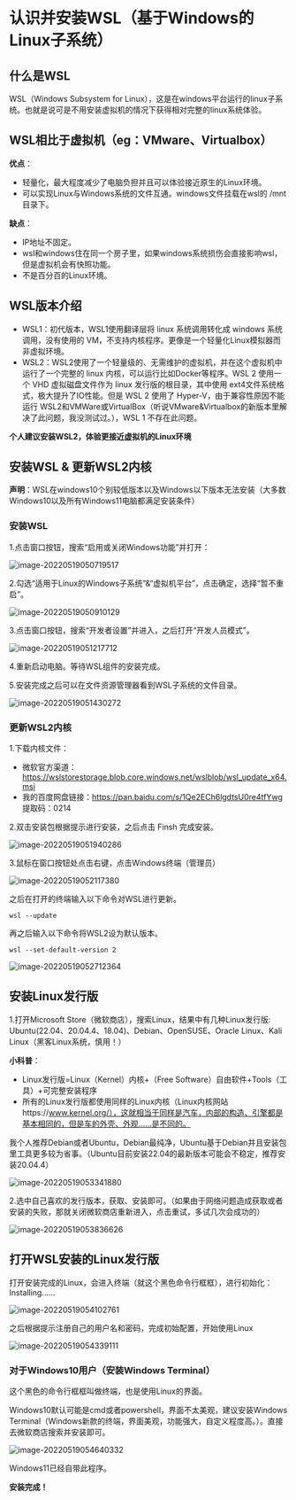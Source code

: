 # 认识并安装WSL（基于Windows的Linux子系统）



## 什么是WSL

WSL（Windows Subsystem for Linux），这是在windows平台运行的linux子系统。也就是说可是不用安装虚拟机的情况下获得相对完整的linux系统体验。

## WSL相比于虚拟机（eg：VMware、Virtualbox）

**优点**：

-  轻量化，最大程度减少了电脑负担并且可以体验接近原生的Linux环境。
-  可以实现Linux与Windows系统的文件互通。windows文件挂载在wsl的 /mnt 目录下。

**缺点**：

- IP地址不固定。
- wsl和windows住在同一个房子里，如果windows系统损伤会直接影响wsl，但是虚拟机会有快照功能。
- 不是百分百的Linux环境。

## WSL版本介绍

- WSL1：初代版本，WSL1使用翻译层将 linux 系统调用转化成 windows 系统调用，没有使用的 VM，不支持内核程序。更像是一个轻量化Linux模拟器而非虚拟环境。
- WSL2：WSL2使用了一个轻量级的、无需维护的虚拟机，并在这个虚拟机中运行了一个完整的 linux 内核，可以运行比如Docker等程序。WSL 2 使用一个 VHD 虚拟磁盘文件作为 linux 发行版的根目录，其中使用 ext4文件系统格式，极大提升了IO性能。但是 WSL 2 使用了 Hyper-V，由于兼容性原因不能运行 WSL2和VMWare或VirtualBox（听说VMware&Virtualbox的新版本里解决了此问题，我没测试过。），WSL 1 不存在此问题。

**个人建议安装WSL2，体验更接近虚拟机的Linux环境**

## 安装WSL & 更新WSL2内核

**声明**：WSL在windows10个别较低版本以及Windows以下版本无法安装（大多数Windows10以及所有Windows11电脑都满足安装条件）

### 安装WSL

1.点击窗口按钮，搜索“启用或关闭Windows功能”并打开：

![image-20220519050719517](https://picwh-1310027666.cos.ap-shanghai.myqcloud.com/img/image-20220519050719517.png)

2.勾选“适用于Linux的Windows子系统”&“虚拟机平台”，点击确定，选择“暂不重启”。

![image-20220519050910129](https://picwh-1310027666.cos.ap-shanghai.myqcloud.com/img/image-20220519050910129.png)

3.点击窗口按钮，搜索“开发者设置”并进入，之后打开“开发人员模式”。

![image-20220519051217712](https://picwh-1310027666.cos.ap-shanghai.myqcloud.com/img/image-20220519051217712.png)

4.重新启动电脑。等待WSL组件的安装完成。

5.安装完成之后可以在文件资源管理器看到WSL子系统的文件目录。

![image-20220519051430272](https://picwh-1310027666.cos.ap-shanghai.myqcloud.com/img/image-20220519051430272.png)

### 更新WSL2内核

1.下载内核文件：

- 微软官方渠道：https://wslstorestorage.blob.core.windows.net/wslblob/wsl_update_x64.msi
- 我的百度网盘链接：https://pan.baidu.com/s/1Qe2ECh6lgdtsU0re4tfYwg 
  提取码：0214

2.双击安装包根据提示进行安装，之后点击 Finsh 完成安装。

![image-20220519051940286](https://picwh-1310027666.cos.ap-shanghai.myqcloud.com/img/image-20220519051940286.png)

3.鼠标在窗口按钮处点击右键，点击Windows终端（管理员）

![image-20220519052117380](https://picwh-1310027666.cos.ap-shanghai.myqcloud.com/img/image-20220519052117380.png)

之后在打开的终端输入以下命令对WSL进行更新。

```
wsl --update
```

再之后输入以下命令将WSL2设为默认版本。

```
wsl --set-default-version 2
```

![image-20220519052712364](https://picwh-1310027666.cos.ap-shanghai.myqcloud.com/img/image-20220519052712364.png)

## 安装Linux发行版

1.打开Microsoft Store（微软商店），搜索Linux，结果中有几种Linux发行版: Ubuntu(22.04、20.04.4、18.04)、Debian、OpenSUSE、Oracle Linux、Kali Linux（黑客Linux系统，慎用！）

**小科普**：

- Linux发行版=Linux（Kernel）内核+（Free Software）自由软件+Tools（工具）+可完整安装程序
- 所有的Linux发行版都使用同样的Linux内核（Linux内核网站https://www.kernel.org/），这就相当于同样是汽车，内部的构造、引擎都是基本相同的，但是车的外壳、外观……是不同的。

我个人推荐Debian或者Ubuntu，Debian最纯净，Ubuntu基于Debian并且安装包里工具更多较为省事。（Ubuntu目前安装22.04的最新版本可能会不稳定，推荐安装20.04.4）

![image-20220519053341880](https://picwh-1310027666.cos.ap-shanghai.myqcloud.com/img/image-20220519053341880.png)

2.选中自己喜欢的发行版本，获取、安装即可。（如果由于网络问题造成获取或者安装的失败，那就关闭微软商店重新进入，点击重试，多试几次会成功的）

![image-20220519053836626](https://picwh-1310027666.cos.ap-shanghai.myqcloud.com/img/image-20220519053836626.png)

## 打开WSL安装的Linux发行版

打开安装完成的Linux，会进入终端（就这个黑色命令行框框），进行初始化：Installing……

![image-20220519054102761](https://picwh-1310027666.cos.ap-shanghai.myqcloud.com/img/image-20220519054102761.png)

之后根据提示注册自己的用户名和密码，完成初始配置，开始使用Linux

![image-20220519054339111](https://picwh-1310027666.cos.ap-shanghai.myqcloud.com/img/image-20220519054339111.png)

### 对于Windows10用户（安装Windows Terminal）

这个黑色的命令行框框叫做终端，也是使用Linux的界面。

Windows10默认可能是cmd或者powershell，界面不太美观，建议安装Windows Terminal（Windows新款的终端，界面美观，功能强大，自定义程度高。）。直接去微软商店搜索并安装即可。

![image-20220519054640332](https://picwh-1310027666.cos.ap-shanghai.myqcloud.com/img/image-20220519054640332.png)

Windows11已经自带此程序。

**安装完成！**
